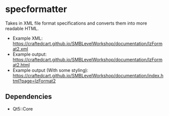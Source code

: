 specformatter
=============

Takes in XML file format specifications and converts them into more readable HTML.

- Example XML: https://craftedcart.github.io/SMBLevelWorkshop/documentation/lzFormat2.xml
- Example output: https://craftedcart.github.io/SMBLevelWorkshop/documentation/lzFormat2.html
- Example output (With some styling): https://craftedcart.github.io/SMBLevelWorkshop/documentation/index.html?page=lzFormat2

## Dependencies
- Qt5::Core

